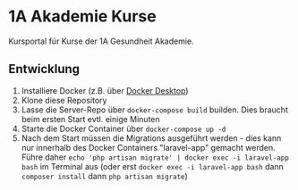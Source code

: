# 1A Akademie Kurse

Kursportal für Kurse der 1A Gesundheit Akademie.

## Entwicklung

1. Installiere Docker (z.B. über [Docker Desktop](https://www.docker.com/products/docker-desktop))
1. Klone diese Repository
1. Lasse die Server-Repo über `docker-compose build` builden. Dies braucht beim ersten Start evtl. einige Minuten
1. Starte die Docker Container über `docker-compose up -d`
1. Nach dem Start müssen die Migrations ausgeführt werden - dies kann nur innerhalb des Docker Containers "laravel-app" gemacht werden.
  Führe daher `echo 'php artisan migrate' | docker exec -i laravel-app bash` im Terminal aus (oder erst `docker exec -i laravel-app bash` dann `composer install` dann `php artisan migrate`)
